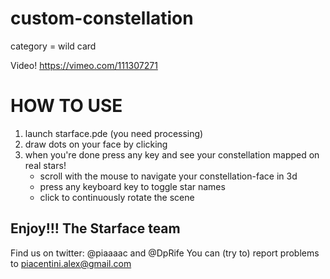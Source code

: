 custom-constellation
====================

category = wild card

Video!
https://vimeo.com/111307271


HOW TO USE
==========

1. launch starface.pde (you need processing)
2. draw dots on your face by clicking
3. when you're done press any key and see your constellation mapped on real stars!
   - scroll with the mouse to navigate your constellation-face in 3d
   - press any keyboard key to toggle star names
   - click to continuously rotate the scene

Enjoy!!!
The Starface team
--
Find us on twitter: @piaaaac and @DpRife
You can (try to) report problems to piacentini.alex@gmail.com
